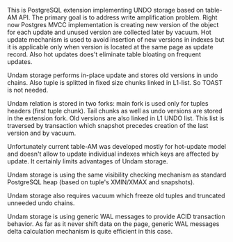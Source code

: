 This is PostgreSQL extension implementing UNDO storage based on table-AM API.
The primary goal is to address write amplification problem.
Right now Postgres MVCC implementation is creating new version of the object for
each update and unused version are collected later by vacuum.
Hot update mechanism is used to avoid insertion of new versions in indexes
but it is applicable only when version is located at the same page as update record.
Also hot updates does't eliminate table bloating on frequent updates.

Undam storage performs in-place update and stores old versions in undo chains.
Also tuple is splitted in fixed size chunks linked in L1-list.
So TOAST is not needed.

Undam relation is stored in two forks: main fork is used only for tuples headers
(first tuple chunk).  Tail chunks as well as undo versions are stored in the extension fork.
Old versions are also linked in L1 UNDO list. This list is traversed by transaction
which snapshot precedes creation of the last version and by vacuum.

Unfortunately current table-AM was developed mostly for hot-update model and doesn't
allow to update individual indexes which keys are affected by update.
It certainly limits advantages of Undam storage.

Undam storage is using the same visibility checking mechanism as standard PostgreSQL
heap (based on tuple's XMIN/XMAX and snapshots).

Undam storage also requires vacuum which freeze old tuples and truncated unneeded undo chains.

Undam storage is using generic WAL messages to provide ACID transaction behavior.
As far as it never shift data on the page, generic WAL messages delta calculation mechanism
is quite efficient in this case.
